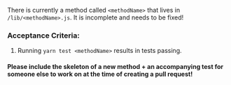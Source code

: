 There is currently a method called `<methodName>` that lives in `/lib/<methodName>.js`.
It is incomplete and needs to be fixed!

### Acceptance Criteria:
1. Running `yarn test <methodName>` results in tests passing.

#### Please include the skeleton of a new method + an accompanying test for someone else to work on at the time of creating a pull request!